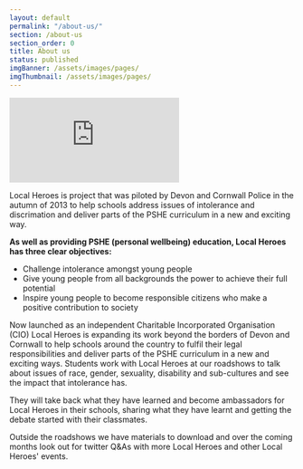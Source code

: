 ```yaml
---
layout: default
permalink: "/about-us/"
section: /about-us
section_order: 0
title: About us
status: published
imgBanner: /assets/images/pages/
imgThumbnail: /assets/images/pages/
---
```


<div class="responsive-embed">
<iframe class="" src="https://www.youtube.com/embed/ffvtLezqHeY" frameborder="0" allowfullscreen></iframe>
</div>

Local Heroes is project that was piloted by Devon and Cornwall Police in the autumn of 2013 to help schools address issues of intolerance and discrimation and deliver parts of the PSHE curriculum in a new and exciting way.

**As well as providing PSHE (personal wellbeing) education, Local Heroes has three clear objectives:**

- Challenge intolerance amongst young people
- Give young people from all backgrounds the power to achieve their full potential
- Inspire young people to become responsible citizens who make a positive contribution to society

Now launched as an independent Charitable Incorporated Organisation (CIO) Local Heroes is expanding its work beyond the borders of Devon and Cornwall to help schools around the country to fulfil their legal responsibilities and deliver parts of the PSHE curriculum in a new and exciting ways.  Students work with Local Heroes at our roadshows to talk about issues of race, gender, sexuality, disability and sub-cultures and see the impact that intolerance has.

They will take back what they have learned and become ambassadors for Local Heroes in their schools, sharing what they have learnt and getting the debate started with their classmates.

Outside the roadshows we have materials to download and over the coming months look out for twitter Q&As with more Local Heroes and other Local Heroes' events.
